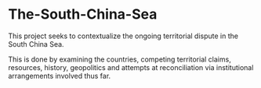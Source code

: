 # The-South-China-Sea
This project seeks to contextualize the ongoing territorial dispute in the South China Sea.

This is done by examining the countries, competing territorial claims, resources, history, geopolitics and attempts at reconciliation via institutional arrangements involved thus far.
